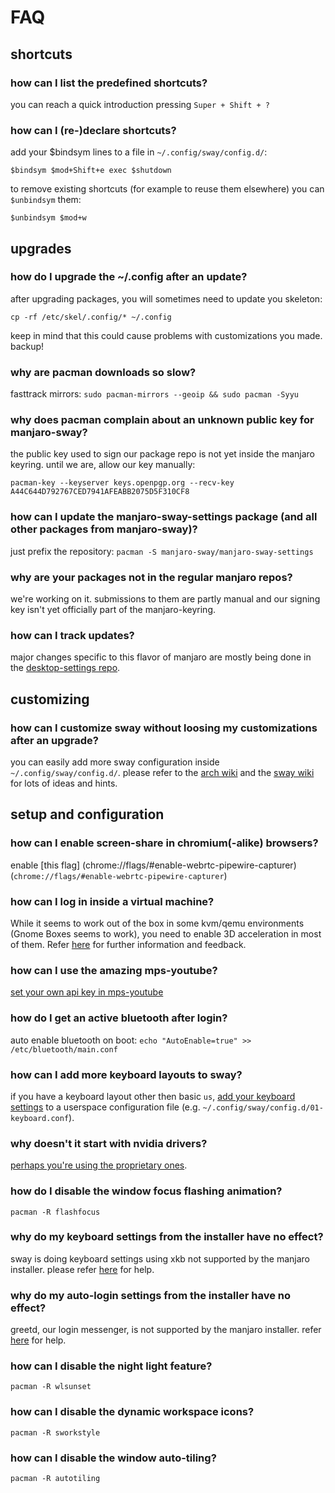 # FAQ

## shortcuts

### how can I list the predefined shortcuts?

you can reach a quick introduction pressing `Super + Shift + ?`

### how can I (re-)declare shortcuts?

add your $bindsym lines to a file in `~/.config/sway/config.d/`:

```
$bindsym $mod+Shift+e exec $shutdown
```

to remove existing shortcuts (for example to reuse them elsewhere) you can `$unbindsym` them:

```
$unbindsym $mod+w
```

## upgrades

### how do I upgrade the ~/.config after an update?

after upgrading packages, you will sometimes need to update you skeleton:

```
cp -rf /etc/skel/.config/* ~/.config
```

keep in mind that this could cause problems with customizations you made. backup!

### why are pacman downloads so slow?

fasttrack mirrors: `sudo pacman-mirrors --geoip && sudo pacman -Syyu`

### why does pacman complain about an unknown public key for manjaro-sway?

the public key used to sign our package repo is not yet inside the manjaro keyring. until we are, allow our key manually:

```
pacman-key --keyserver keys.openpgp.org --recv-key A44C644D792767CED7941AFEABB2075D5F310CF8
```

### how can I update the manjaro-sway-settings package (and all other packages from manjaro-sway)?

just prefix the repository: `pacman -S manjaro-sway/manjaro-sway-settings`

### why are your packages not in the regular manjaro repos?

we're working on it. submissions to them are partly manual and our signing key isn't yet officially part of the manjaro-keyring.

### how can I track updates?

major changes specific to this flavor of manjaro are mostly being done in the [desktop-settings repo](https://github.com/Manjaro-Sway/desktop-settings).

## customizing

### how can I customize sway without loosing my customizations after an upgrade?

you can easily add more sway configuration inside `~/.config/sway/config.d/`. please refer to the [arch wiki](https://wiki.archlinux.org/title/Sway#Keymap) and the [sway wiki](https://github.com/swaywm/sway/wiki) for lots of ideas and hints.

## setup and configuration

### how can I enable screen-share in chromium(-alike) browsers?

enable [this flag] (chrome://flags/#enable-webrtc-pipewire-capturer)(`chrome://flags/#enable-webrtc-pipewire-capturer`)

### how can I log in inside a virtual machine?

While it seems to work out of the box in some kvm/qemu environments (Gnome Boxes seems to work), you need to enable 3D acceleration in most of them. Refer [here](https://github.com/Manjaro-Sway/manjaro-sway/issues/56) for further information and feedback.

### how can I use the amazing mps-youtube?

[set your own api key in mps-youtube](https://github.com/mps-youtube/mps-youtube/wiki/Troubleshooting#youtube-error-403-the-request-cannot-be-completed-because-you-have-exceeded-your-quota)

### how do I get an active bluetooth after login?

auto enable bluetooth on boot: `echo "AutoEnable=true" >> /etc/bluetooth/main.conf`

### how can I add more keyboard layouts to sway?

if you have a keyboard layout other then basic `us`, [add your keyboard settings](https://wiki.archlinux.org/title/Sway#Keymap) to a userspace configuration file (e.g. `~/.config/sway/config.d/01-keyboard.conf`).

### why doesn't it start with nvidia drivers?

[perhaps you're using the proprietary ones](https://github.com/swaywm/sway/issues/490).

### how do I disable the window focus flashing animation?

```
pacman -R flashfocus
```

### why do my keyboard settings from the installer have no effect?

sway is doing keyboard settings using xkb not supported by the manjaro installer. please refer [here](https://wiki.archlinux.org/title/Sway#Keymap) for help.

### why do my auto-login settings from the installer have no effect?

greetd, our login messenger, is not supported by the manjaro installer. refer [here](https://wiki.archlinux.org/title/Greetd#Autologin) for help.

### how can I disable the night light feature?

```
pacman -R wlsunset
```

### how can I disable the dynamic workspace icons?

```
pacman -R sworkstyle
```

### how can I disable the window auto-tiling?

```
pacman -R autotiling
```